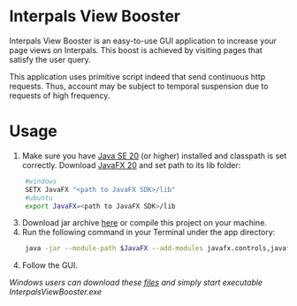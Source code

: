 # Interpals View Booster

Interpals View Booster is an easy-to-use GUI application to increase your page views on Interpals. 
This boost is achieved by visiting pages that satisfy the user query. 

This application uses primitive script indeed that send continuous http requests. Thus, account may be subject to temporal suspension due to requests of high frequency.

# Usage

1. Make sure you have [Java SE 20](https://www.oracle.com/java/technologies/downloads/) (or higher) installed and classpath is set correctly. Download [JavaFX 20](https://jdk.java.net/javafx20/) and set path to its lib folder: 
```bash
    #windows
    SETX JavaFX "<path to JavaFX SDK>/lib"
    #ubuntu
    export JavaFX=<path to JavaFX SDK>/lib
```
3. Download jar archive [here](https://disk.yandex.ru/d/fiecQFyI7yB16w) or compile this project on your machine. 
4. Run the following command in your Terminal under the app directory:
```bash
    java -jar --module-path $JavaFX --add-modules javafx.controls,javafx.fxml interpalsviewbooster.jar
```
4. Follow the GUI.

*Windows users can download these [files](https://disk.yandex.ru/d/DFQmIA8FIBCREQ) and simply start executable InterpalsViewBooster.exe*





